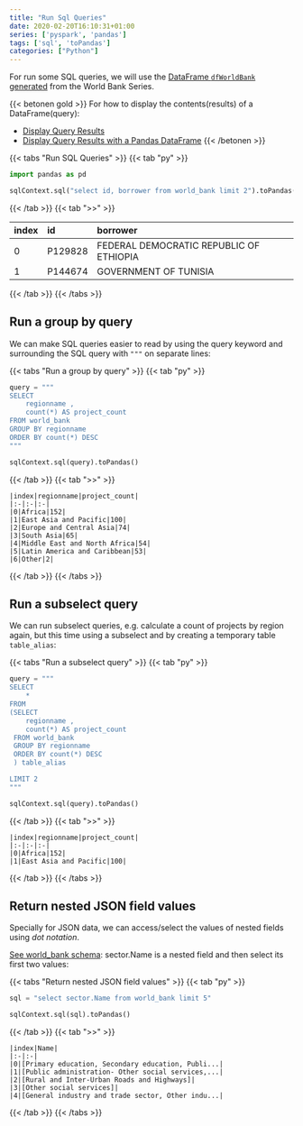 ```yaml
---
title: "Run Sql Queries"
date: 2020-02-20T16:10:31+01:00
series: ['pyspark', 'pandas']
tags: ['sql', 'toPandas']
categories: ["Python"]
---
```


For run some SQL queries, we will use the [DataFrame `dfWorldBank` generated](/posts/python/pyspark/download-data-and-read-in-pyspark-sql) from the World Bank Series.

{{< betonen gold >}}
For how to display the contents(results) of a DataFrame(query):
 - [Display Query Results](/posts/python/pyspark/display-query-results)
 - [Display Query Results with a Pandas DataFrame](/posts/python/pyspark/display-query-results-with-a-pandas-dataframe) 
{{< /betonen >}}

{{< tabs "Run SQL Queries" >}}
{{< tab "py" >}}
```python
import pandas as pd

sqlContext.sql("select id, borrower from world_bank limit 2").toPandas()
``` 
{{< /tab >}}
{{< tab ">>" >}}

|index|id|borrower|
|:-|:-|:-|
|0|P129828|FEDERAL DEMOCRATIC REPUBLIC OF ETHIOPIA|
|1|P144674|GOVERNMENT OF TUNISIA|
{{< /tab >}}
{{< /tabs >}}

## Run a group by query
We can make SQL queries easier to read by using the query keyword and surrounding the SQL query with `"""` on separate lines:

{{< tabs "Run a group by query" >}}
{{< tab "py" >}}
```python
query = """
SELECT
    regionname ,
    count(*) AS project_count
FROM world_bank
GROUP BY regionname 
ORDER BY count(*) DESC
"""

sqlContext.sql(query).toPandas()
``` 
{{< /tab >}}
{{< tab ">>" >}}
```
|index|regionname|project_count|
|:-|:-|:-|
|0|Africa|152|
|1|East Asia and Pacific|100|
|2|Europe and Central Asia|74|
|3|South Asia|65|
|4|Middle East and North Africa|54|
|5|Latin America and Caribbean|53|
|6|Other|2|
```
{{< /tab >}}
{{< /tabs >}}


## Run a subselect query
We can run subselect queries, e.g. calculate a count of projects by region again, but this time using a subselect and by creating a temporary table `table_alias`:

{{< tabs "Run a subselect query" >}}
{{< tab "py" >}}
```python
query = """
SELECT 
	* 
FROM
(SELECT
	regionname ,
	count(*) AS project_count
 FROM world_bank
 GROUP BY regionname 
 ORDER BY count(*) DESC
 ) table_alias

LIMIT 2
"""

sqlContext.sql(query).toPandas()
``` 
{{< /tab >}}
{{< tab ">>" >}}
```
|index|regionname|project_count|
|:-|:-|:-|
|0|Africa|152|
|1|East Asia and Pacific|100|
```
{{< /tab >}}
{{< /tabs >}}

## Return nested JSON field values

Specially for JSON data, we can access/select the values of nested fields using _dot notation_.

[See world_bank schema](/posts/python/pyspark/dataframe-overview-printschema): sector.Name is a nested field and then select its first two values:

{{< tabs "Return nested JSON field values" >}}
{{< tab "py" >}}
```python
sql = "select sector.Name from world_bank limit 5"

sqlContext.sql(sql).toPandas()
``` 
{{< /tab >}}
{{< tab ">>" >}}
```
|index|Name|
|:-|:-|
|0|[Primary education, Secondary education, Publi...|
|1|[Public administration- Other social services,...|
|2|[Rural and Inter-Urban Roads and Highways]|
|3|[Other social services]|
|4|[General industry and trade sector, Other indu...|
```
{{< /tab >}}
{{< /tabs >}}